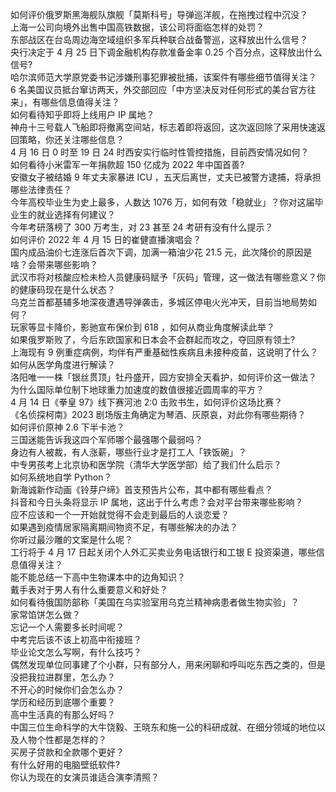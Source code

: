 如何评价俄罗斯黑海舰队旗舰「莫斯科号」导弹巡洋舰，在拖拽过程中沉没？  
上海一公司向境外出售中国高铁数据，该公司将面临怎样的处罚？  
东部战区在台岛周边海空域组织多军兵种联合战备警巡，这释放出什么信号？  
央行决定于 4 月 25 日下调金融机构存款准备金率 0.25 个百分点，这释放出什么信号?  
哈尔滨师范大学原党委书记涉嫌刑事犯罪被批捕，该案件有哪些细节值得关注？  
6 名美国议员抵台窜访两天，外交部回应「中方坚决反对任何形式的美台官方往来」，有哪些信息值得关注？  
如何看待知乎即将上线用户 IP 属地？  
神舟十三号载人飞船即将撤离空间站，标志着即将返回，这次返回除了采用快速返回策略，你还关注哪些信息？  
4 月 16 日 0 时至 19 日 24 时西安实行临时性管控措施，目前西安情况如何？  
如何看待小米雷军一年捐款超 150 亿成为 2022 年中国首善?  
安徽女子被结婚 9 年丈夫家暴进 ICU ，五天后离世，丈夫已被警方逮捕，将承担哪些法律责任？  
今年高校毕业生为史上最多，人数达 1076 万，如何有效「稳就业」？你对这届毕业生的就业选择有何建议？  
今年考研落榜了 300 万考生，对 23 甚至 24 考研有没有什么提示？  
如何评价 2022 年 4 月 15 日的崔健直播演唱会？  
国内成品油价七连涨后首次下调，加满一箱油少花 21.5 元，此次降价的原因是啥？会带来哪些影响？  
武汉市将对核酸应检未检人员健康码赋予「灰码」管理，这一做法有哪些意义？你的健康码现在是什么状态？  
乌克兰首都基辅多地深夜遭遇导弹袭击，多城区停电火光冲天，目前当地局势如何？  
玩家等显卡降价，影驰宣布保价到 618 ，如何从商业角度解读此举？  
如果俄罗斯败了，今后东欧国家和日本会不会群起而攻之，夺回原有领土?  
上海现有 9 例重症病例，均伴有严重基础性疾病且未接种疫苗，这说明了什么？如何从医学角度进行解读？  
洛阳唯一一株「银丝贯顶」牡丹盛开，园方安排全天看护，如何评价这一做法？  
为什么国际单位制下地球重力加速度的数值很接近圆周率的平方？  
4 月 14 日《拳皇 97》线下赛河池 2:0 击败书生，如何评价这场比赛？  
《名侦探柯南》2023 剧场版主角确定为琴酒、灰原哀，对此你有哪些期待？  
如何评价原神 2.6 下半卡池？  
三国迷能告诉我这四个军师哪个最强哪个最弱吗？  
身边有人被裁，有人涨薪，哪些行业才是打工人「铁饭碗」？  
中专男孩考上北京协和医学院（清华大学医学部）给了我们什么启示？  
如何系统地自学 Python？  
新海诚新作动画《铃芽户缔》首支预告片公布，其中都有哪些看点？  
抖音和今日头条将显示 IP 属地，这出于什么考虑？会对平台带来哪些影响？  
应不应该和一个一开始就觉得不会走到最后的人谈恋爱？  
如果遇到疫情居家隔离期间物资不足，有哪些解决的办法？  
你听过最沙雕的文案是什么呢？  
工行将于 4 月 17 日起关闭个人外汇买卖业务电话银行和工银 E 投资渠道，哪些信息值得关注？  
能不能总结一下高中生物课本中的边角知识？  
戴手表对于男人有什么重要意义和好处？  
如何看待俄国防部称「美国在乌实验室用乌克兰精神病患者做生物实验」？  
家常馅饼怎么做？  
忘记一个人需要多长时间呢？  
中考完后该不该上初高中衔接班？  
毕业论文怎么写啊，有什么技巧？  
偶然发现单位同事建了个小群，只有部分人，用来闲聊和呼叫吃东西之类的，但是没把我拉进群里，怎么办？  
不开心的时候你们会怎么办？  
学历和经历到底哪个重要？  
高中生活真的有那么好吗？  
中国三位生命科学的大牛饶毅、王晓东和施一公的科研成就、在细分领域的地位以及人物个性都是怎样的？  
买房子贷款和全款哪个更好？  
有什么好用的电脑壁纸软件?  
你认为现在的女演员谁适合演李清照？  
